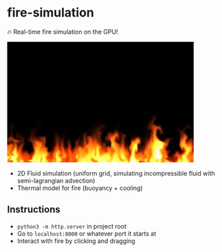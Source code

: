 # fire-simulation
:fire: Real-time fire simulation on the GPU! 

<img src="https://raw.githubusercontent.com/andrewkchan/fire-simulation/master/fire_preview.gif">

- 2D Fluid simulation (uniform grid, simulating incompressible fluid with semi-lagrangian advection) 
- Thermal model for fire (buoyancy + cooling)

## Instructions
- `python3 -m http.server` in project root
- Go to `localhost:8000` or whatever port it starts at
- Interact with fire by clicking and dragging
